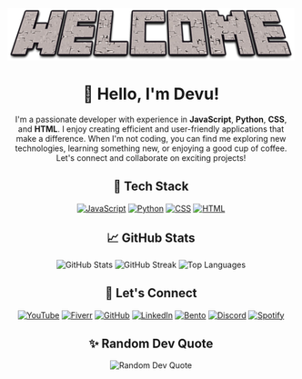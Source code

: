 <div align="center">

![Welcome](welcome.png)

# 👋 Hello, I'm Devu!

I'm a passionate developer with experience in **JavaScript**, **Python**, **CSS**, and **HTML**. I enjoy creating efficient and user-friendly applications that make a difference. When I'm not coding, you can find me exploring new technologies, learning something new, or enjoying a good cup of coffee. Let's connect and collaborate on exciting projects!

## 🚀 Tech Stack
[![JavaScript](https://img.shields.io/badge/javascript-%23323330.svg?style=for-the-badge&logo=javascript&logoColor=%23F7DF1E)](https://www.javascript.com)
[![Python](https://img.shields.io/badge/python-%2314354C.svg?style=for-the-badge&logo=python&logoColor=white)](https://www.python.org)
[![CSS](https://img.shields.io/badge/css-%23239120.svg?style=for-the-badge&logo=css3&logoColor=white)](https://www.w3.org/Style/CSS/)
[![HTML](https://img.shields.io/badge/html-%23E34F26.svg?style=for-the-badge&logo=html5&logoColor=white)](https://html.spec.whatwg.org)

## 📈 GitHub Stats
<img src="https://github-readme-stats.vercel.app/api?username=devuuuxd&show_icons=true&hide_title=true&count_private=true&include_all_commits=true&theme=transparent&hide_border=true" alt="GitHub Stats">
<img src="https://github-readme-streak-stats.herokuapp.com?user=devuuuxd&theme=transparent&hide_border=true&date_format=M%20j%5B%2C%20Y%5D" alt="GitHub Streak">
<img src="https://github-readme-stats.vercel.app/api/top-langs/?username=devuuuxd&layout=compact&theme=transparent&hide_border=true" alt="Top Languages">

## 💬 Let's Connect
[![YouTube](https://img.shields.io/badge/YouTube-%23FF0000.svg?style=for-the-badge&logo=youtube&logoColor=white)](https://youtube.com/@devuuuu_xd)
[![Fiverr](https://img.shields.io/badge/Fiverr-%2348A8D2.svg?style=for-the-badge&logo=fiverr&logoColor=white)](https://www.fiverr.com/devuuu_died)
[![GitHub](https://img.shields.io/badge/GitHub-%23181717.svg?style=for-the-badge&logo=github&logoColor=white)](https://github.com/devuuuxd)
[![LinkedIn](https://img.shields.io/badge/LinkedIn-%230077B5.svg?style=for-the-badge&logo=linkedin&logoColor=white)](https://www.linkedin.com/in/devansh-singh-05b83427a/)
[![Bento](https://img.shields.io/badge/Bento-%23F7B800.svg?style=for-the-badge&logo=bento&logoColor=white)](https://bento.me/devuuu)
[![Discord](https://img.shields.io/badge/Discord-%237289DA.svg?style=for-the-badge&logo=discord&logoColor=white)](https://discord.com/users/1219568207719960578)
[![Spotify](https://img.shields.io/badge/Spotify-%231DB954.svg?style=for-the-badge&logo=spotify&logoColor=white)](https://open.spotify.com/user/3136yttmfeezacwefkenbombogme)

## ✨ Random Dev Quote
<img src="https://quotes-github-readme.vercel.app/api?type=horizontal&theme=transparent" alt="Random Dev Quote">

</div>
